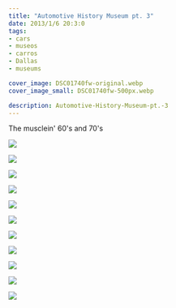 ```yaml
---
title: "Automotive History Museum pt. 3"
date: 2013/1/6 20:3:0
tags: 
- cars
- museos
- carros
- Dallas
- museums

cover_image: DSC01740fw-original.webp
cover_image_small: DSC01740fw-500px.webp

description: Automotive-History-Museum-pt.-3
---
```



The musclein' 60's and 70's

[![](DSC01740fw)](DSC01740fw-original.webp)

  

[![](DSC01742fw)](DSC01742fw-original.webp)

  

[![](DSC01751fw)](DSC01751fw-original.webp)

  

[![](DSC01764fw)](DSC01764fw-original.webp)

  

[![](DSC01762bfw)](DSC01762bfw-original.webp)

  

[![](DSC01761fw)](DSC01761fw-original.webp)

  

[![](DSC01784fw)](DSC01784fw-original.webp)

  

[![](DSC01794fw)](DSC01794fw-original.webp)

  

[![](DSC01796fw)](DSC01796fw-original.webp)

  

[![](DSC01799fw)](DSC01799fw-original.webp)

  

[![](DSC01734fw)](DSC01734fw-original.webp)
